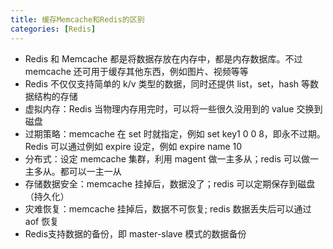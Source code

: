 ```yaml
---
title: 缓存Memcache和Redis的区别
categories: [Redis]
---
```


- Redis 和 Memcache 都是将数据存放在内存中，都是内存数据库。不过 memcache 还可用于缓存其他东西，例如图片、视频等等
- Redis 不仅仅支持简单的 k/v 类型的数据，同时还提供 list，set，hash 等数据结构的存储
- 虚拟内存：Redis 当物理内存用完时，可以将一些很久没用到的 value 交换到磁盘
- 过期策略：memcache 在 set 时就指定，例如 set key1 0 0 8，即永不过期。Redis 可以通过例如 expire 设定，例如 expire name 10
- 分布式：设定 memcache 集群，利用 magent 做一主多从；redis 可以做一主多从。都可以一主一从
- 存储数据安全：memcache 挂掉后，数据没了；redis 可以定期保存到磁盘（持久化）
- 灾难恢复：memcache 挂掉后，数据不可恢复; redis 数据丢失后可以通过 aof 恢复
- Redis支持数据的备份，即 master-slave 模式的数据备份

